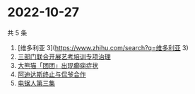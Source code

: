 # 2022-10-27

共 5 条

<!-- BEGIN ZHIHUSEARCH -->
<!-- 最后更新时间 Thu Oct 27 2022 11:04:15 GMT+0800 (China Standard Time) -->
1. [维多利亚 3](https://www.zhihu.com/search?q=维多利亚 3)
1. [三部门联合开展艺考培训专项治理](https://www.zhihu.com/search?q=三部门联合开展艺考培训专项治理)
1. [大熊猫「团团」出现癫痫症状](https://www.zhihu.com/search?q=大熊猫「团团」出现癫痫症状)
1. [阿迪达斯终止与侃爷合作](https://www.zhihu.com/search?q=阿迪达斯终止与侃爷合作)
1. [电锯人第三集](https://www.zhihu.com/search?q=电锯人第三集)
<!-- END ZHIHUSEARCH -->
